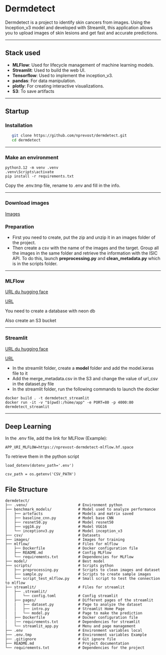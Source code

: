 # Dermdetect

Dermdetect is a project to identify skin cancers from images. Using the Inception_v3 model and developed with Streamlit, this application allows you to upload images of skin lesions and get fast and accurate predictions.

---

## Stack used
- **MLFlow**: Used for lifecycle management of machine learning models.
- **Streamlit**: Used to build the web UI.
- **Tensorflow**: Used to implement the inception_v3.
- **pandas**: For data manipulation.
- **plotly**: For creating interactive visualizations.
- **S3**: To save artifacts 

---

## Startup

### Installation

```bash
   git clone https://github.com/nprevost/dermdetect.git
   cd dermdetect
```

---

### Make an environment

```
python3.12 -m venv .venv
.venv\Scripts\activate
pip install -r requirements.txt
```
Copy the .env.tmp file, rename to .env and fill in the info.

---

### Download images
[Images](https://www.kaggle.com/datasets/ernestbeckham/skin-cancer-shim-preprocessed/data)

### Preparation
- First you need to create, put the zip and unzip it in an images folder of the project.
- Then create a csv with the name of the images and the target. Group all the images in the same folder and retrieve the information with the ISIC API. To do this, launch **preprocessing.py** and **clean_metadata.py** which is in the scripts folder.

---

### MLFlow

[URL du hugging face](https://huggingface.co/spaces/nprevost/dermdetect-mlflow)

[URL](https://nprevost-dermdetect-mlflow.hf.space/)

You need to create a database with neon db

Also create an S3 bucket

---

### Streamlit
[URL du hugging face](https://huggingface.co/spaces/nprevost/dermdetect-streamlit/tree/main)

[URL](https://nprevost-dermdetect-streamlit.hf.space/)

- In the streamlit folder, create a **model** folder and add the model.keras file to it
- Add the merge_metadata.csv in the S3 and change the value of url_csv in the dataset.py file
- In the streamlit folder, run the following commands to launch the docker

```
docker build . -t dermdetect_streamlit
docker run -it -v "$(pwd):/home/app" -e PORT=80 -p 4000:80 dermdetect_streamlit
```

---

## Deep Learning

In the .env file, add the link for MLFlow (Example):
```
APP_URI_MLFLOW=https://nprevost-dermdetect-mlflow.hf.space
```

To retrieve them in the python script
```
load_dotenv(dotenv_path='.env')
            
csv_path = os.getenv('CSV_PATH')
```

## File Structure

```
dermdetect/
├── .venv/                       # Environment python
├── benchmark_models/            # Model used to analyze performance
│   ├── artefacts                # Models and matrix saved
│   ├── baseline_cnn.py          # Model base CNN
│   ├── resnet50.py              # Model resnet50
│   ├── vgg16.py                 # Model VGG16
│   └── inceptionv3.py           # Model inception_v3
├── csv/                         # Datasets
├── images/                      # Images for training
├── mlflow/                      # Files for mlflow
│   ├── Dockerfile               # Docker configuration file
│   ├── README.md                # Config MLFlow
│   └── requirements.txt         # Dependencies for MLFlow
├── model/                       # Best model
├── scripts/                     # Scripts python
│   ├── preprocessing.py         # Scripts to clean images and dataset
│   ├── sample.py                # Scripts to create sample images
│   └── script_test_mlflow.py    # Small script to test the connection to mlflow
├── streamlit/                   # Files for streamlit
│   ├── .streamlit/
│   │   └── config.toml          # Config streamlit
│   ├── pages/                   # Different pages of the streamlit
│   |   ├── dataset.py           # Page to analyze the dataset
│   │   ├── intro.py             # Streamlit Home Page
│   |   └── model.py             # Page to make the prediction
│   ├── Dockerfile               # Docker configuration file
|   |── requirements.txt         # Dependencies for streamlit
│   └── streamlit_app.py         # Menu and page management
├── .env                         # Environment variables local 
├── .env.tmp                     # Environment variables Example
├── .gitignore                   # Git ignore file
├── README.md                    # Project documentation
└── requirements.txt             # Dependencies for the project
```